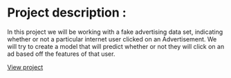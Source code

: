 # Project description :

In this project we will be working with a fake advertising data set, indicating whether or not a particular internet user clicked on an Advertisement. We will try to create a model that will predict whether or not they will click on an ad based off the features of that user.

<a href="http://nbviewer.jupyter.org/gist/Keerthivasan-A/b935c6ceeacf9b77c269186bbcccaaf2" target="_blank">View project </a>
